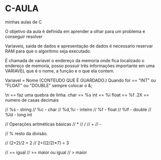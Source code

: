 # C-AULA
minhas aulas de C

O objetivo da aula é definida em aprender a olhar para um problema e conseguir resolver

Variaveis, saida de dados e apresentação de dados é necessario reservar RAM para que o algoritimo seja executado.

É chamada de variavel o endereço da memoria onde fica localizado o endereço de memoria, posso possuir três informações importante em uma VARIAVEL que é o nome, a função e o que ela contem.

Variavel = Nome (CONTEUDO QUE É GUARDADO.)
Quando for == "INT" ou "FLOAT" ou "DOUBLE" sempre colocar o &;

\n == faz uma quebra de linha.
char == %s
int == %i
float == %f
.2X == numero de casas decimais


// %s - string
// %c - char
// %d,%i - inteiro
// %f - float
// %lf - double
// %ld - long int

// Operações aritméticas básicas
// * 
// / 
// +
// -

// %  resto da divisão.

// (2+2)/2 = 2
// 2+((2/2)*7) = 3

// ==   igual
// >=   maior ou igual
// >   maior
